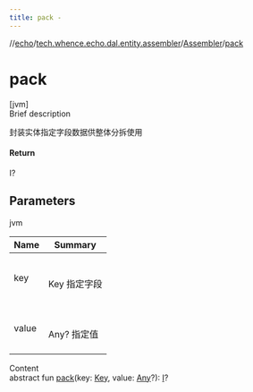```yaml
---
title: pack -
---
```

//[echo](../../index.md)/[tech.whence.echo.dal.entity.assembler](../index.md)/[Assembler](index.md)/[pack](pack.md)



# pack  
[jvm]  
Brief description  


封装实体指定字段数据供整体分拆使用



#### Return  


I?



## Parameters  
  
jvm  
  
|  Name|  Summary| 
|---|---|
| key| <br><br>Key 指定字段<br><br>
| value| <br><br>Any? 指定值<br><br>
  
  
Content  
abstract fun [pack](pack.md)(key: [Key](../../tech.whence.echo.dal.schema.key/-key/index.md), value: [Any](https://kotlinlang.org/api/latest/jvm/stdlib/kotlin/-any/index.html)?): [I](index.md)?  



